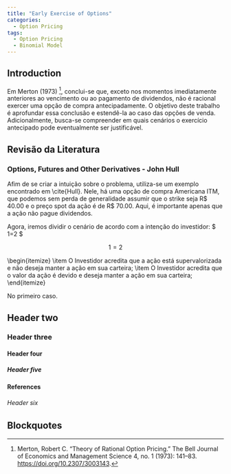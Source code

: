 ```yaml
---
title: "Early Exercise of Options"
categories:
  - Option Pricing
tags:
  - Option Pricing
  - Binomial Model
---
```


## Introduction

Em Merton (1973) [^RationalOptionPricingMerton], conclui-se que, exceto nos momentos imediatamente anteriores ao vencimento ou ao pagamento de dividendos, não é racional exercer uma opção de compra antecipadamente.
O objetivo deste trabalho é aprofundar essa conclusão e estendê-la ao caso das opções de venda. Adicionalmente, busca-se compreender em quais cenários o exercício antecipado pode eventualmente ser justificável.

## Revisão da Literatura

### Options, Futures and Other Derivatives - John Hull 

Afim de se criar a intuição sobre o problema, utiliza-se um exemplo encontrado em \cite{Hull}. Nele, há uma opção de compra Americana ITM, que podemos sem perda de generalidade assumir que o strike seja R\$ 40.00 e o preço spot da ação é de R\$ 70.00. Aqui,
é importante apenas que a ação não pague dividendos.

Agora, iremos dividir o cenário de acordo com a intenção do investidor:
$ 1=2 $

$$ 1=2 $$


\begin{itemize}
\item O Investidor acredita que a ação está supervalorizada e não deseja manter a ação em sua carteira;
\item O Investidor acredita que o valor da ação é devido e deseja manter a ação em sua carteira;
\end{itemize}

No primeiro caso.

## Header two

### Header three

#### Header four

##### Header five


**References**
[^RationalOptionPricingMerton]: Merton, Robert C. “Theory of Rational Option Pricing.” The Bell Journal of Economics and Management Science 4, no. 1 (1973): 141–83. https://doi.org/10.2307/3003143.

###### Header six

## Blockquotes
